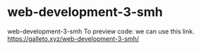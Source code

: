 # web-development-3-smh
web-development-3-smh 
To preview code: we can use this link. https://galleto.xyz/web-development-3-smh/


